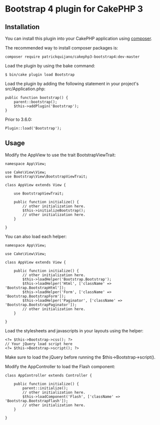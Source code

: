 # Bootstrap 4 plugin for CakePHP 3

## Installation

You can install this plugin into your CakePHP application using [composer](https://getcomposer.org).

The recommended way to install composer packages is:

```
composer require patrickquijano/cakephp3-bootstrap4:dev-master
```

Load the plugin by using the bake command:

```
$ bin/cake plugin load Bootstrap
```

Load the plugin by adding the following statement in your project's src/Application.php:

```
public function bootstrap() {
    parent::bootstrap();
    $this->addPlugin('Bootstrap');
}
```

Prior to 3.6.0:

```
Plugin::load('Bootstrap');
```

## Usage

Modify the AppView to use the trait BootstrapViewTrait:

```
namespace App\View;

use Cake\View\View;
use Bootstrap\View\BootstrapViewTrait;

class AppView extends View {

    use BootstrapViewTrait;

    public function initialize() {
        // other initialization here.
        $this->initializeBootstrap();
        // other initialization here.
    }

}
```

You can also load each helper:

```
namespace App\View;

use Cake\View\View;

class AppView extends View {

    public function initialize() {
        // other initialization here.
        $this->loadHelper('Bootstrap.Bootstrap');
        $this->loadHelper('Html', ['className' => 'Bootstrap.BootstrapHtml']);
        $this->loadHelper('Form', ['className' => 'Bootstrap.BootstrapForm']);
        $this->loadHelper('Paginator', ['className' => 'Bootstrap.BootstrapPaginator']);
        // other initialization here.
    }

}
```

Load the stylesheets and javascripts in your layouts using the helper:

```
<?= $this->Bootstrap->css(); ?>
// Your jQuery load script here
<?= $this->Bootstrap->script(); ?>
```

Make sure to load the jQuery before running the $this->Bootstrap->script().

Modify the AppController to load the Flash component:

```
class AppController extends Controller {

    public function initialize() {
        parent::initialize();
        // other initialization here.
        $this->loadComponent('Flash', ['className' => 'Bootstrap.BootstrapFlash']);
        // other initialization here.
    }

}
```